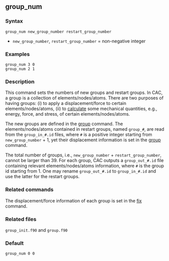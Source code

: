 ## group_num

### Syntax

	group_num new_group_number restart_group_number

* `new_group_number`, `restart_group_number` = non-negative integer

### Examples

	group_num 3 0
	group_num 2 1

### Description

This command sets the numbers of new groups and restart groups. In CAC, a group is a collection of elements/nodes/atoms. There are two purposes of having groups: (i) to apply a displacement/force to certain elements/nodes/atoms, (ii) to [calculate](cal.md) some mechanical quantities, e.g., energy, force, and stress, of certain elements/nodes/atoms.

The new groups are defined in the [group](group.md) command. The elements/nodes/atoms contained in restart groups, named `group_#`, are read from the `group_in_#.id` files, where `#` is a positive integer starting from `new_group_number` + 1, yet their displacement information is set in the [group](group.md) command.

The total number of groups, i.e., `new_group_number` + `restart_group_number`, cannot be larger than 39. For each group, CAC outputs a `group_out_#.id` file containing relevant elements/nodes/atoms information, where `#` is the group id starting from 1. One may rename `group_out_#.id` to `group_in_#.id` and use the latter for the restart groups.

### Related commands

The displacement/force information of each group is set in the [fix](fix.md) command.

### Related files

`group_init.f90` and `group.f90`

### Default

	group_num 0 0
